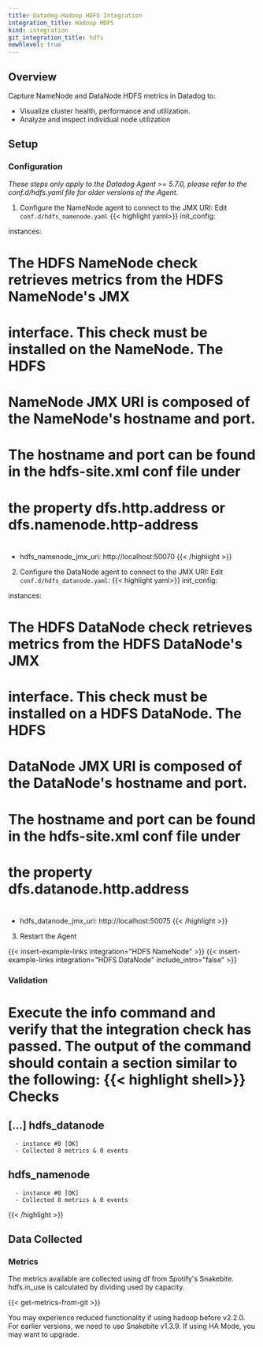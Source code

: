 ```yaml
---
title: Datadog-Hadoop HDFS Integration
integration_title: Hadoop HDFS
kind: integration
git_integration_title: hdfs
newhlevel: true
---
```

## Overview

Capture NameNode and DataNode HDFS metrics in Datadog to:

* Visualize cluster health, performance and utilization.
* Analyze and inspect individual node utilization

## Setup
### Configuration

*These steps only apply to the Datadog Agent >= 5.7.0, please refer to the conf.d/hdfs.yaml file for older versions of the Agent.*

1.  Configure the NameNode agent to connect to the JMX URI: Edit `conf.d/hdfs_namenode.yaml`
{{< highlight yaml>}}
init_config:

instances:
  #
  # The HDFS NameNode check retrieves metrics from the HDFS NameNode's JMX
  # interface. This check must be installed on the NameNode. The HDFS
  # NameNode JMX URI is composed of the NameNode's hostname and port.
  #
  # The hostname and port can be found in the hdfs-site.xml conf file under
  # the property dfs.http.address or dfs.namenode.http-address
  #
  -  hdfs_namenode_jmx_uri: http://localhost:50070
{{< /highlight >}}

2.  Configure the DataNode agent to connect to the JMX URI: Edit `conf.d/hdfs_datanode.yaml`:
{{< highlight yaml>}}
init_config:

instances:
  #
  # The HDFS DataNode check retrieves metrics from the HDFS DataNode's JMX
  # interface. This check must be installed on a HDFS DataNode. The HDFS
  # DataNode JMX URI is composed of the DataNode's hostname and port.
  #
  # The hostname and port can be found in the hdfs-site.xml conf file under
  # the property dfs.datanode.http.address
  #
  - hdfs_datanode_jmx_uri: http://localhost:50075
{{< /highlight >}}

3.  Restart the Agent

{{< insert-example-links integration="HDFS NameNode" >}}
{{< insert-example-links integration="HDFS DataNode" include_intro="false" >}}

### Validation

Execute the info command and verify that the integration check has passed. The output of the command should contain a section similar to the following:
{{< highlight shell>}}
Checks
======

  [...]
  hdfs_datanode
  -------------
      - instance #0 [OK]
      - Collected 8 metrics & 0 events
  hdfs_namenode
  -------------
      - instance #0 [OK]
      - Collected 8 metrics & 0 events
{{< /highlight >}}

## Data Collected
### Metrics

The metrics available are collected using df from Spotify's Snakebite. hdfs.in_use is calculated by dividing used by capacity.

{{< get-metrics-from-git >}}

You may experience reduced functionality if using hadoop before v2.2.0. For earlier versions, we need to use Snakebite v1.3.9. If using HA Mode, you may want to upgrade.
